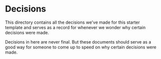 # Decisions

This directory contains all the decisions we've made for this starter template and serves as a record for whenever we wonder why certain decisions were made.

Decisions in here are never final. But these documents should serve as a good way for someone to come up to speed on why certain decisions were made.
